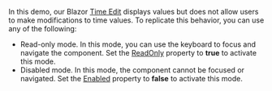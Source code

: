 In this demo, our Blazor [Time Edit](https://docs.devexpress.com/Blazor/DevExpress.Blazor.DxTimeEdit-1) displays values but does not allow users to make modifications to time values. To replicate this behavior, you can use any of the following:

*   Read-only mode. In this mode, you can use the keyboard to focus and navigate the component. Set the [ReadOnly](https://docs.devexpress.com/Blazor/DevExpress.Blazor.DxTimeEdit-1.ReadOnly) property to **true** to activate this mode.
*   Disabled mode. In this mode, the component cannot be focused or navigated. Set the [Enabled](https://docs.devexpress.com/Blazor/DevExpress.Blazor.Base.DxDataEditorBase-2.Enabled) property to **false** to activate this mode.
